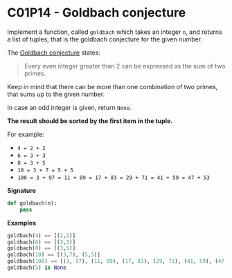 # C01P14 - Goldbach conjecture

Implement a function, called `goldbach` which takes an integer `n`, and returns a list of tuples, that is the goldbach conjecture for the given number.

The [Goldbach conjecture](https://en.wikipedia.org/wiki/Goldbach%27s_conjecture) states:

> Every even integer greater than 2 can be expressed as the sum of two primes.

Keep in mind that there can be more than one combination of two primes, that sums up to the given number.

In case an odd integer is given, return `None`.

**The result should be sorted by the first item in the tuple.**

For example:

- `4 = 2 + 2`
- `6 = 3 + 3`
- `8 = 3 + 5`
- `10 = 3 + 7 = 5 + 5`
- `100 = 3 + 97 = 11 + 89 = 17 + 83 = 29 + 71 = 41 + 59 = 47 + 53`

**Signature**

```python
def goldbach(n):
    pass
```

**Examples**

```python
goldbach(4) == [(2,2)]
goldbach(6) == [(3,3)]
goldbach(8) == [(3,5)]
goldbach(10) == [(3,7), (5,5)]
goldbach(100) == [(3, 97), (11, 89), (17, 83), (29, 71), (41, 59), (47, 53)]
goldbach(5) is None
```